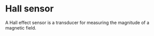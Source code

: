 # Hall sensor

A Hall effect sensor is a transducer for measuring the magnitude of a magnetic field.